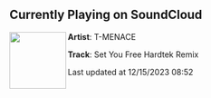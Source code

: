 ## Currently Playing on SoundCloud

[<img align="left" width="100" src="https://i1.sndcdn.com/artworks-sKCPWTqzm3romK2u-iS9eyw-t500x500.jpg">](https://soundcloud.com/t-menace/set-you-free-hardtek-remix?in=saxurn/sets/nnn-2023-naughty)

**Artist**: T-MENACE 

**Track**: Set You Free Hardtek Remix

Last updated at 12/15/2023 08:52
